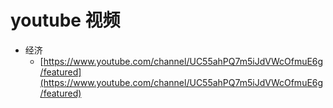 # youtube 视频

* 经济
  * [https://www.youtube.com/channel/UC55ahPQ7m5iJdVWcOfmuE6g/featured](https://www.youtube.com/channel/UC55ahPQ7m5iJdVWcOfmuE6g/featured)

